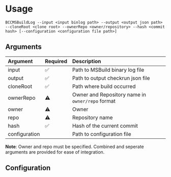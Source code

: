 # Usage

`BCCMSBuildLog --input <input binlog path> --output <output json path> --cloneRoot <clone root> --ownerRepo <owner/repository> --hash <commit hash> [--configuration <configuration file path>]`

## Arguments

| Argument | Required | Description |
| :--- | --- | :--- |
| input | :white_check_mark: | Path to MSBuild binary log file |
| output | :white_check_mark: | Path to output checkrun json file |
| cloneRoot | :white_check_mark: | Path where build occurred |
| ownerRepo | :warning: | Owner and Repository name in `owner/repo` format |
| owner | :warning: | Owner |
| repo | :warning: | Repository name |
| hash | :white_check_mark: | Hash of the current commit |
| configuration | | Path to configuration file |

**Note**: Owner and repo must be specified. Combined and seperate arguments are provided for ease of integration.

## Configuration